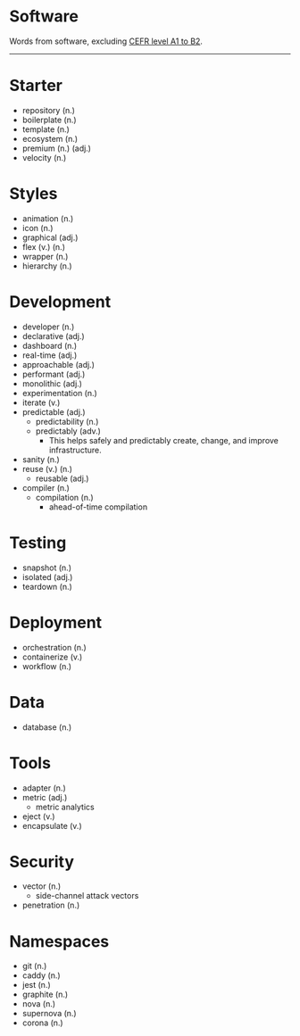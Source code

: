 # Software

Words from software, excluding [CEFR level A1 to B2](./CEFR-level-A1-to-B2.md).

***

# Starter

- repository (n.)
- boilerplate (n.)
- template (n.)
- ecosystem (n.)
- premium (n.) (adj.)
- velocity (n.)

# Styles

- animation (n.)
- icon (n.)
- graphical (adj.)
- flex (v.) (n.)
- wrapper (n.)
- hierarchy (n.)

# Development

- developer (n.)
- declarative (adj.)
- dashboard (n.)
- real-time (adj.)
- approachable (adj.)
- performant (adj.)
- monolithic (adj.)
- experimentation (n.)
- iterate (v.)
- predictable (adj.)
  - predictability (n.)
  - predictably (adv.)
    - This helps safely and predictably create, change, and improve infrastructure.
- sanity (n.)
- reuse (v.) (n.)
  - reusable (adj.)
- compiler (n.)
  - compilation (n.)
    - ahead-of-time compilation

# Testing

- snapshot (n.)
- isolated (adj.)
- teardown (n.)

# Deployment

- orchestration (n.)
- containerize (v.)
- workflow (n.)

# Data

- database (n.)

# Tools

- adapter (n.)
- metric (adj.)
  - metric analytics
- eject (v.)
- encapsulate (v.)

# Security

- vector (n.)
  - side-channel attack vectors
- penetration (n.)

# Namespaces

- git (n.)
- caddy (n.)
- jest (n.)
- graphite (n.)
- nova (n.)
- supernova (n.)
- corona (n.)
